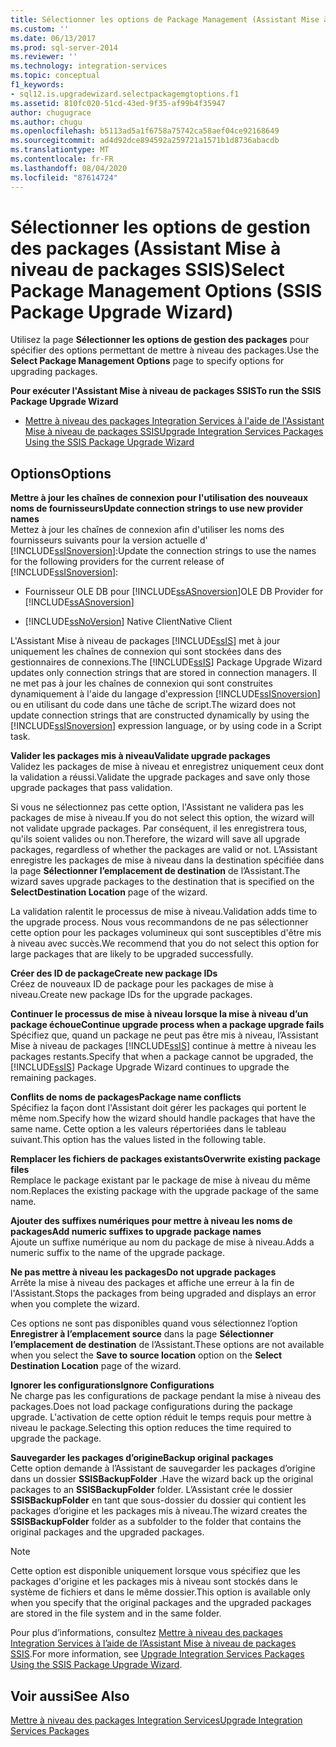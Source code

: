 ```yaml
---
title: Sélectionner les options de Package Management (Assistant Mise à niveau de packages SSIS) | Microsoft Docs
ms.custom: ''
ms.date: 06/13/2017
ms.prod: sql-server-2014
ms.reviewer: ''
ms.technology: integration-services
ms.topic: conceptual
f1_keywords:
- sql12.is.upgradewizard.selectpackagemgtoptions.f1
ms.assetid: 810fc020-51cd-43ed-9f35-af99b4f35947
author: chugugrace
ms.author: chugu
ms.openlocfilehash: b5113ad5a1f6758a75742ca58aef04ce92168649
ms.sourcegitcommit: ad4d92dce894592a259721a1571b1d8736abacdb
ms.translationtype: MT
ms.contentlocale: fr-FR
ms.lasthandoff: 08/04/2020
ms.locfileid: "87614724"
---
```

# <a name="select-package-management-options-ssis-package-upgrade-wizard"></a><span data-ttu-id="bd83b-102">Sélectionner les options de gestion des packages (Assistant Mise à niveau de packages SSIS)</span><span class="sxs-lookup"><span data-stu-id="bd83b-102">Select Package Management Options (SSIS Package Upgrade Wizard)</span></span>
  <span data-ttu-id="bd83b-103">Utilisez la page **Sélectionner les options de gestion des packages** pour spécifier des options permettant de mettre à niveau des packages.</span><span class="sxs-lookup"><span data-stu-id="bd83b-103">Use the **Select Package Management Options** page to specify options for upgrading packages.</span></span>  
  
 <span data-ttu-id="bd83b-104">**Pour exécuter l'Assistant Mise à niveau de packages SSIS**</span><span class="sxs-lookup"><span data-stu-id="bd83b-104">**To run the SSIS Package Upgrade Wizard**</span></span>  
  
-   [<span data-ttu-id="bd83b-105">Mettre à niveau des packages Integration Services à l'aide de l'Assistant Mise à niveau de packages SSIS</span><span class="sxs-lookup"><span data-stu-id="bd83b-105">Upgrade Integration Services Packages Using the SSIS Package Upgrade Wizard</span></span>](install-windows/upgrade-integration-services-packages-using-the-ssis-package-upgrade-wizard.md)  
  
## <a name="options"></a><span data-ttu-id="bd83b-106">Options</span><span class="sxs-lookup"><span data-stu-id="bd83b-106">Options</span></span>  
 <span data-ttu-id="bd83b-107">**Mettre à jour les chaînes de connexion pour l'utilisation des nouveaux noms de fournisseurs**</span><span class="sxs-lookup"><span data-stu-id="bd83b-107">**Update connection strings to use new provider names**</span></span>  
 <span data-ttu-id="bd83b-108">Mettez à jour les chaînes de connexion afin d'utiliser les noms des fournisseurs suivants pour la version actuelle d' [!INCLUDE[ssISnoversion](../includes/ssisnoversion-md.md)]:</span><span class="sxs-lookup"><span data-stu-id="bd83b-108">Update the connection strings to use the names for the following providers for the current release of [!INCLUDE[ssISnoversion](../includes/ssisnoversion-md.md)]:</span></span>  
  
-   <span data-ttu-id="bd83b-109">Fournisseur OLE DB pour [!INCLUDE[ssASnoversion](../includes/ssasnoversion-md.md)]</span><span class="sxs-lookup"><span data-stu-id="bd83b-109">OLE DB Provider for [!INCLUDE[ssASnoversion](../includes/ssasnoversion-md.md)]</span></span>  
  
-   [!INCLUDE[ssNoVersion](../includes/ssnoversion-md.md)] <span data-ttu-id="bd83b-110">Native Client</span><span class="sxs-lookup"><span data-stu-id="bd83b-110">Native Client</span></span>  
  
 <span data-ttu-id="bd83b-111">L'Assistant Mise à niveau de packages [!INCLUDE[ssIS](../includes/ssis-md.md)] met à jour uniquement les chaînes de connexion qui sont stockées dans des gestionnaires de connexions.</span><span class="sxs-lookup"><span data-stu-id="bd83b-111">The [!INCLUDE[ssIS](../includes/ssis-md.md)] Package Upgrade Wizard updates only connection strings that are stored in connection managers.</span></span> <span data-ttu-id="bd83b-112">Il ne met pas à jour les chaînes de connexion qui sont construites dynamiquement à l'aide du langage d'expression [!INCLUDE[ssISnoversion](../includes/ssisnoversion-md.md)] ou en utilisant du code dans une tâche de script.</span><span class="sxs-lookup"><span data-stu-id="bd83b-112">The wizard does not update connection strings that are constructed dynamically by using the [!INCLUDE[ssISnoversion](../includes/ssisnoversion-md.md)] expression language, or by using code in a Script task.</span></span>  
  
 <span data-ttu-id="bd83b-113">**Valider les packages mis à niveau**</span><span class="sxs-lookup"><span data-stu-id="bd83b-113">**Validate upgrade packages**</span></span>  
 <span data-ttu-id="bd83b-114">Validez les packages de mise à niveau et enregistrez uniquement ceux dont la validation a réussi.</span><span class="sxs-lookup"><span data-stu-id="bd83b-114">Validate the upgrade packages and save only those upgrade packages that pass validation.</span></span>  
  
 <span data-ttu-id="bd83b-115">Si vous ne sélectionnez pas cette option, l'Assistant ne validera pas les packages de mise à niveau.</span><span class="sxs-lookup"><span data-stu-id="bd83b-115">If you do not select this option, the wizard will not validate upgrade packages.</span></span> <span data-ttu-id="bd83b-116">Par conséquent, il les enregistrera tous, qu'ils soient valides ou non.</span><span class="sxs-lookup"><span data-stu-id="bd83b-116">Therefore, the wizard will save all upgrade packages, regardless of whether the packages are valid or not.</span></span> <span data-ttu-id="bd83b-117">L’Assistant enregistre les packages de mise à niveau dans la destination spécifiée dans la page **Sélectionner l’emplacement de destination** de l’Assistant.</span><span class="sxs-lookup"><span data-stu-id="bd83b-117">The wizard saves upgrade packages to the destination that is specified on the **SelectDestination Location** page of the wizard.</span></span>  
  
 <span data-ttu-id="bd83b-118">La validation ralentit le processus de mise à niveau.</span><span class="sxs-lookup"><span data-stu-id="bd83b-118">Validation adds time to the upgrade process.</span></span> <span data-ttu-id="bd83b-119">Nous vous recommandons de ne pas sélectionner cette option pour les packages volumineux qui sont susceptibles d'être mis à niveau avec succès.</span><span class="sxs-lookup"><span data-stu-id="bd83b-119">We recommend that you do not select this option for large packages that are likely to be upgraded successfully.</span></span>  
  
 <span data-ttu-id="bd83b-120">**Créer des ID de package**</span><span class="sxs-lookup"><span data-stu-id="bd83b-120">**Create new package IDs**</span></span>  
 <span data-ttu-id="bd83b-121">Créez de nouveaux ID de package pour les packages de mise à niveau.</span><span class="sxs-lookup"><span data-stu-id="bd83b-121">Create new package IDs for the upgrade packages.</span></span>  
  
 <span data-ttu-id="bd83b-122">**Continuer le processus de mise à niveau lorsque la mise à niveau d’un package échoue**</span><span class="sxs-lookup"><span data-stu-id="bd83b-122">**Continue upgrade process when a package upgrade fails**</span></span>  
 <span data-ttu-id="bd83b-123">Spécifiez que, quand un package ne peut pas être mis à niveau, l’Assistant Mise à niveau de packages [!INCLUDE[ssIS](../includes/ssis-md.md)] continue à mettre à niveau les packages restants.</span><span class="sxs-lookup"><span data-stu-id="bd83b-123">Specify that when a package cannot be upgraded, the [!INCLUDE[ssIS](../includes/ssis-md.md)] Package Upgrade Wizard continues to upgrade the remaining packages.</span></span>  
  
 <span data-ttu-id="bd83b-124">**Conflits de noms de packages**</span><span class="sxs-lookup"><span data-stu-id="bd83b-124">**Package name conflicts**</span></span>  
 <span data-ttu-id="bd83b-125">Spécifiez la façon dont l'Assistant doit gérer les packages qui portent le même nom.</span><span class="sxs-lookup"><span data-stu-id="bd83b-125">Specify how the wizard should handle packages that have the same name.</span></span> <span data-ttu-id="bd83b-126">Cette option a les valeurs répertoriées dans le tableau suivant.</span><span class="sxs-lookup"><span data-stu-id="bd83b-126">This option has the values listed in the following table.</span></span>  
  
 <span data-ttu-id="bd83b-127">**Remplacer les fichiers de packages existants**</span><span class="sxs-lookup"><span data-stu-id="bd83b-127">**Overwrite existing package files**</span></span>  
 <span data-ttu-id="bd83b-128">Remplace le package existant par le package de mise à niveau du même nom.</span><span class="sxs-lookup"><span data-stu-id="bd83b-128">Replaces the existing package with the upgrade package of the same name.</span></span>  
  
 <span data-ttu-id="bd83b-129">**Ajouter des suffixes numériques pour mettre à niveau les noms de packages**</span><span class="sxs-lookup"><span data-stu-id="bd83b-129">**Add numeric suffixes to upgrade package names**</span></span>  
 <span data-ttu-id="bd83b-130">Ajoute un suffixe numérique au nom du package de mise à niveau.</span><span class="sxs-lookup"><span data-stu-id="bd83b-130">Adds a numeric suffix to the name of the upgrade package.</span></span>  
  
 <span data-ttu-id="bd83b-131">**Ne pas mettre à niveau les packages**</span><span class="sxs-lookup"><span data-stu-id="bd83b-131">**Do not upgrade packages**</span></span>  
 <span data-ttu-id="bd83b-132">Arrête la mise à niveau des packages et affiche une erreur à la fin de l'Assistant.</span><span class="sxs-lookup"><span data-stu-id="bd83b-132">Stops the packages from being upgraded and displays an error when you complete the wizard.</span></span>  
  
 <span data-ttu-id="bd83b-133">Ces options ne sont pas disponibles quand vous sélectionnez l’option **Enregistrer à l’emplacement source** dans la page **Sélectionner l’emplacement de destination** de l’Assistant.</span><span class="sxs-lookup"><span data-stu-id="bd83b-133">These options are not available when you select the **Save to source location** option on the **Select Destination Location** page of the wizard.</span></span>  
  
 <span data-ttu-id="bd83b-134">**Ignorer les configurations**</span><span class="sxs-lookup"><span data-stu-id="bd83b-134">**Ignore Configurations**</span></span>  
 <span data-ttu-id="bd83b-135">Ne charge pas les configurations de package pendant la mise à niveau des packages.</span><span class="sxs-lookup"><span data-stu-id="bd83b-135">Does not load package configurations during the package upgrade.</span></span> <span data-ttu-id="bd83b-136">L'activation de cette option réduit le temps requis pour mettre à niveau le package.</span><span class="sxs-lookup"><span data-stu-id="bd83b-136">Selecting this option reduces the time required to upgrade the package.</span></span>  
  
 <span data-ttu-id="bd83b-137">**Sauvegarder les packages d’origine**</span><span class="sxs-lookup"><span data-stu-id="bd83b-137">**Backup original packages**</span></span>  
 <span data-ttu-id="bd83b-138">Cette option demande à l’Assistant de sauvegarder les packages d’origine dans un dossier **SSISBackupFolder** .</span><span class="sxs-lookup"><span data-stu-id="bd83b-138">Have the wizard back up the original packages to an **SSISBackupFolder** folder.</span></span> <span data-ttu-id="bd83b-139">L’Assistant crée le dossier **SSISBackupFolder** en tant que sous-dossier du dossier qui contient les packages d’origine et les packages mis à niveau.</span><span class="sxs-lookup"><span data-stu-id="bd83b-139">The wizard creates the **SSISBackupFolder** folder as a subfolder to the folder that contains the original packages and the upgraded packages.</span></span>  
  
> [!NOTE]  
>  <span data-ttu-id="bd83b-140">Cette option est disponible uniquement lorsque vous spécifiez que les packages d'origine et les packages mis à niveau sont stockés dans le système de fichiers et dans le même dossier.</span><span class="sxs-lookup"><span data-stu-id="bd83b-140">This option is available only when you specify that the original packages and the upgraded packages are stored in the file system and in the same folder.</span></span>  
  
 <span data-ttu-id="bd83b-141">Pour plus d’informations, consultez [Mettre à niveau des packages Integration Services à l’aide de l’Assistant Mise à niveau de packages SSIS](install-windows/upgrade-integration-services-packages-using-the-ssis-package-upgrade-wizard.md).</span><span class="sxs-lookup"><span data-stu-id="bd83b-141">For more information, see [Upgrade Integration Services Packages Using the SSIS Package Upgrade Wizard](install-windows/upgrade-integration-services-packages-using-the-ssis-package-upgrade-wizard.md).</span></span>  
  
## <a name="see-also"></a><span data-ttu-id="bd83b-142">Voir aussi</span><span class="sxs-lookup"><span data-stu-id="bd83b-142">See Also</span></span>  
 [<span data-ttu-id="bd83b-143">Mettre à niveau des packages Integration Services</span><span class="sxs-lookup"><span data-stu-id="bd83b-143">Upgrade Integration Services Packages</span></span>](install-windows/upgrade-integration-services-packages.md)  
  
  
